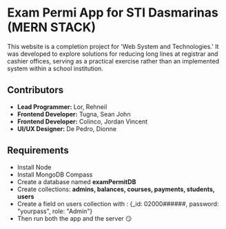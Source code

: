 # Exam Permi App for STI Dasmarinas (MERN STACK)
This website is a completion project for 'Web System and Technologies.' It was developed to explore solutions for reducing long lines at registrar and cashier offices, serving as a practical exercise rather than an implemented system within a school institution.

## Contributors
- **Lead Programmer:** Lor, Rehneil
- **Frontend Developer:** Tugna, Sean John
- **Frontend Developer:** Colinco, Jordan Vincent
- **UI/UX Designer:** De Pedro, Dionne

## Requirements
- Install Node
- Install MongoDB Compass
- Create a database named **examPermitDB**
- Create collections: **admins, balances, courses, payments, students, users**
- Create a field on users collection with : {_id: 02000######, password: "yourpass", role: "Admin"}
- Then run both the app and the server 😏
